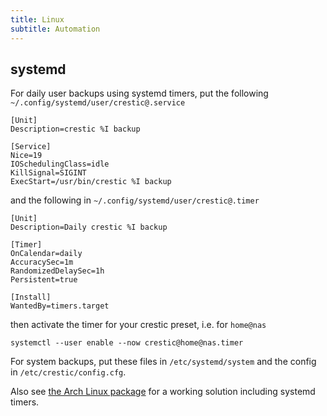 ```yaml
---
title: Linux
subtitle: Automation
---
```


## systemd

For daily user backups using systemd timers, put the following `~/.config/systemd/user/crestic@.service`

```config
[Unit]
Description=crestic %I backup

[Service]
Nice=19
IOSchedulingClass=idle
KillSignal=SIGINT
ExecStart=/usr/bin/crestic %I backup
```

and the following in `~/.config/systemd/user/crestic@.timer`

```config
[Unit]
Description=Daily crestic %I backup

[Timer]
OnCalendar=daily
AccuracySec=1m
RandomizedDelaySec=1h
Persistent=true

[Install]
WantedBy=timers.target
```

then activate the timer for your crestic preset, i.e. for `home@nas`

```shell
systemctl --user enable --now crestic@home@nas.timer
```

For system backups, put these files in `/etc/systemd/system` and the config in `/etc/crestic/config.cfg`.

Also see [the Arch Linux package](https://aur.archlinux.org/cgit/aur.git/tree/?h=crestic) for a working solution including systemd timers.
